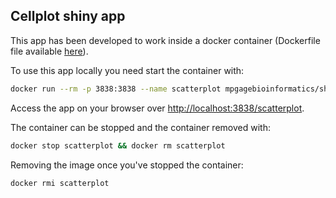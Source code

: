 ## Cellplot shiny app

This app has been developed to work inside a docker container (Dockerfile file available [here](https://github.com/mpg-age-bioinformatics/shiny)).

To use this app locally you need start the container with:
```bash
docker run --rm -p 3838:3838 --name scatterplot mpgagebioinformatics/shiny-scatterplot
```
Access the app on your browser over [http://localhost:3838/scatterplot](http://localhost:3838/scatterplot).

The container can be stopped and the container removed with:
```bash
docker stop scatterplot && docker rm scatterplot
``` 
Removing the image once you've stopped the container:
```bash
docker rmi scatterplot
```

